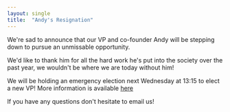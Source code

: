 ```yaml
---
layout: single
title:  "Andy's Resignation"
---
```

We're sad to announce that our VP and co-founder Andy will be stepping down to pursue an unmissable opportunity.

We'd like to thank him for all the hard work he's put into the society over the past year, we wouldn't be where we are today without him!

We will be holding an emergency election next Wednesday at 13:15 to elect a new VP! More information is available [here](https://forms.gle/tE7jwFhTNq2TQ4e87)

If you have any questions don't hesitate to email us!
